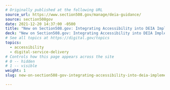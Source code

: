 ```yaml
---
# Originally published at the following URL
source_url: https://www.section508.gov/manage/deia-guidance/
source: section508gov
date: 2021-12-20 14:37:00 -0500
title: "New on Section508.gov: Integrating Accessibility into DEIA Implementation Plans"
deck: "New on Section508.gov: Integrating Accessibility into DEIA Implementation Plans — Accessibility, the 'A' in DEIA, is a foundation on which the federal workforce must build diversity, equity and inclusion for people with disabilities. Without accessibility, we cannot truly achieve the others. The GSA Government-wide IT Accessibility Program has published 'Integrating Accessibility into Agency Diversity, Equity, Inclusion and Accessibility (DEIA) Implementation Plans,' a guide designed to support the Accessibility roadmap outlined in the Government-wide Strategic Plan to Advance Diversity, Equity, Inclusion, and Accessibility in the Federal Workforce.  The guidance contained in this article is a preliminary step before offering broader updates to guidance and best practices materials to meet this objective."
# See all topics at https://digital.gov/topics
topics:
  - accessibility
  - digital-service-delivery
# Controls how this page appears across the site
# 0 -- hidden
# 1 -- visible
weight: 1
slug: new-on-section508-gov-integrating-accessibility-into-deia-implementation-plans

---
```


